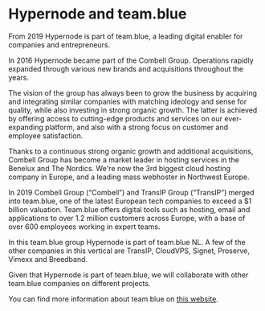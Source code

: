 <!-- source: https://support.hypernode.com/en/about/about-us/hypernode-and-team-blue/ -->

# Hypernode and team.blue

From 2019 Hypernode is part of team.blue, a leading digital enabler for companies and entrepreneurs.

In 2016 Hypernode became part of the Combell Group. Operations rapidly expanded through various new brands and acquisitions throughout the years.

The vision of the group has always been to grow the business by acquiring and integrating similar companies with matching ideology and sense for quality, while also investing in strong organic growth. The latter is achieved by offering access to cutting-edge products and services on our ever-expanding platform, and also with a strong focus on customer and employee satisfaction.

Thanks to a continuous strong organic growth and additional acquisitions, Combell Group has become a market leader in hosting services in the Benelux and The Nordics. We're now the 3rd biggest cloud hosting company in Europe, and a leading mass webhoster in Northwest Europe.

In 2019 Combell Group (“Combell”) and TransIP Group (“TransIP”) merged into team.blue, one of the latest European tech companies to exceed a \$1 billion valuation. Team.blue offers digital tools such as hosting, email and applications to over 1.2 million customers across Europe, with a base of over 600 employees working in expert teams.

In this team.blue group Hypernode is part of team.blue NL. A few of the other companies in this vertical are TransIP, CloudVPS, Signet, Proserve, Vimexx and Breedband.

Given that Hypernode is part of team.blue, we will collaborate with other team.blue companies on different projects.

You can find more information about team.blue on [this website](https://team.blue/).

